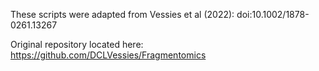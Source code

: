 These scripts were adapted from Vessies et al (2022): doi:10.1002/1878-0261.13267 

Original repository located here: https://github.com/DCLVessies/Fragmentomics
